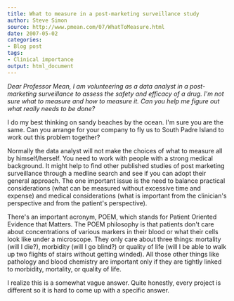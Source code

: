 ```yaml
---
title: What to measure in a post-marketing surveillance study
author: Steve Simon
source: http://www.pmean.com/07/WhatToMeasure.html
date: 2007-05-02
categories:
- Blog post
tags:
- Clinical importance
output: html_document
---
```

*Dear Professor Mean, I am volunteering as a data analyst in a
post-marketing surveillance to assess the safety and efficacy of a drug.
I\'m not sure what to measure and how to measure it. Can you help me
figure out what really needs to be done?*

I do my best thinking on sandy beaches by the ocean. I\'m sure you are
the same. Can you arrange for your company to fly us to South Padre
Island to work out this problem together?

Normally the data analyst will not make the choices of what to measure
all by himself/herself. You need to work with people with a strong
medical background. It might help to find other published studies of
post marketing surveillance through a medline search and see if you can
adopt their general approach. The one important issue is the need to
balance practical considerations (what can be measured without excessive
time and expense) and medical considerations (what is important from the
clinician\'s perspective and from the patient\'s perspective).

There\'s an important acronym, POEM, which stands for Patient Oriented
Evidence that Matters. The POEM philosophy is that patients don\'t care
about concentrations of various markers in their blood or what their
cells look like under a microscope. They only care about three things:
mortality (will I die?), morbidity (will I go blind?) or quality of life
(will I be able to walk up two flights of stairs without getting
winded). All those other things like pathology and blood chemistry are
important only if they are tightly linked to morbidity, mortality, or
quality of life.

I realize this is a somewhat vague answer. Quite honestly, every project
is different so it is hard to come up with a specific answer.
